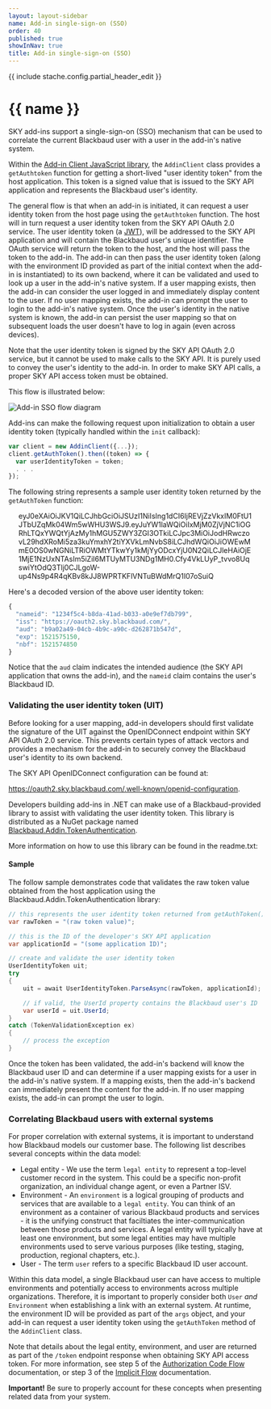 ```yaml
---
layout: layout-sidebar
name: Add-in single-sign-on (SSO)
order: 40
published: true
showInNav: true
title: Add-in single-sign-on (SSO)
---
```

{{ include stache.config.partial_header_edit }}

# {{ name }} 

SKY add-ins support a single-sign-on (SSO) mechanism that can be used to correlate the current Blackbaud user with a user in the add-in's native system.

Within the <a href="https://github.com/blackbaud/sky-addin-client" target="_blank">Add-in Client JavaScript library</a>, the `AddinClient` class provides a `getAuthtoken` function for getting a short-lived "user identity token" from the host application. This token is a signed value that is issued to the SKY API application and represents the Blackbaud user's identity.

The general flow is that when an add-in is initiated, it can request a user identity token from the host page using the `getAuthtoken` function.  The host will in turn request a user identity token from the SKY API OAuth 2.0 service.  The user identity token (a <a href="https://jwt.io">JWT</a>), will be addressed to the SKY API application and will contain the Blackbaud user's unique identifier.  The OAuth service will return the token to the host, and the host will pass the token to the add-in.  The add-in can then pass the user identity token (along with the environment ID provided as part of the initial context when the add-in is instantiated) to its own backend, where it can be validated and used to look up a user in the add-in's native system.  If a user mapping exists, then the add-in can consider the user logged in and immediately display content to the user.  If no user mapping exists, the add-in can prompt the user to login to the add-in's native system.  Once the user's identity in the native system is known, the add-in can persist the user mapping so that on subsequent loads the user doesn't have to log in again (even across devices).

Note that the user identity token is signed by the SKY API OAuth 2.0 service, but it cannot be used to make calls to the SKY API. It is purely used to convey the user's identity to the add-in.  In order to make SKY API calls, a proper SKY API access token must be obtained.

This flow is illustrated below:

<img style="border:none" src="/assets/img/add-in-sso.png" alt="Add-in SSO flow diagram" class="img-responsive" />

Add-ins can make the following request upon initialization to obtain a user identity token (typically handled within the `init` callback):

```js
var client = new AddinClient({...});
client.getAuthToken().then((token) => {
  var userIdentityToken = token;
  . . .
});
```

The following string represents a sample user identity token returned by the `getAuthToken` function:

<p style="padding: 0 20px; word-wrap: break-word">
eyJ0eXAiOiJKV1QiLCJhbGciOiJSUzI1NiIsIng1dCI6IjREVjZzVkxIM0FtU1JTbUZqMk04Wm5wWHU3WSJ9.eyJuYW1laWQiOiIxMjM0ZjVjNC1iOGRhLTQxYWQtYjAzMy1hMGU5ZWY3ZGI3OTkiLCJpc3MiOiJodHRwczovL29hdXRoMi5za3kuYmxhY2tiYXVkLmNvbS8iLCJhdWQiOiJiOWEwMmE0OS0wNGNiLTRiOWMtYTkwYy1kMjYyODcxYjU0N2QiLCJleHAiOjE1MjE1NzUxNTAsIm5iZiI6MTUyMTU3NDg1MH0.Cfy4VkLUyP_tvvo8UqswiYtOdQ3Tlj0CJLgoW-up4Ns9p4R4qKBv8kJJ8WPRTKFlVNTuBWdMrQ1I07oSuiQ
</p>

Here's a decoded version of the above user identity token:

```js
{
  "nameid": "1234f5c4-b8da-41ad-b033-a0e9ef7db799",
  "iss": "https://oauth2.sky.blackbaud.com/",
  "aud": "b9a02a49-04cb-4b9c-a90c-d262871b547d",
  "exp": 1521575150,
  "nbf": 1521574850
}
```

Notice that the `aud` claim indicates the intended audience (the SKY API application that owns the add-in), and the `nameid` claim contains the user's Blackbaud ID.

### Validating the user identity token (UIT)

Before looking for a user mapping, add-in developers should first validate the signature of the UIT against the OpenIDConnect endpoint within SKY API OAuth 2.0 service.  This prevents certain types of attack vectors and provides a mechanism for the add-in to securely convey the Blackbaud user's identity to its own backend.  

The SKY API OpenIDConnect configuration can be found at:
 
 <a href="https://oauth2.sky.blackbaud.com/.well-known/openid-configuration" target="_blank"><i class="fa fa-globe" aria-hidden="true"></i>    https://oauth2.sky.blackbaud.com/.well-known/openid-configuration</a>.

Developers building add-ins in .NET can make use of a Blackbaud-provided library to assist with validating the user identity token.  This library is distributed as a NuGet package named <a href="https://www.nuget.org/packages/Blackbaud.Addin.TokenAuthentication" target="_blank"><i class="fa fa-globe" aria-hidden="true"></i> Blackbaud.Addin.TokenAuthentication</a>.

More information on how to use this library can be found in the readme.txt:

#### Sample 

The follow sample demonstrates code that validates the raw token value obtained from the host application using the Blackbaud.Addin.TokenAuthentication library:

```csharp
// this represents the user identity token returned from getAuthToken()
var rawToken = "(raw token value)";

// this is the ID of the developer's SKY API application
var applicationId = "(some application ID)";

// create and validate the user identity token
UserIdentityToken uit;
try
{
    uit = await UserIdentityToken.ParseAsync(rawToken, applicationId);

    // if valid, the UserId property contains the Blackbaud user's ID
    var userId = uit.UserId;
}
catch (TokenValidationException ex)
{
    // process the exception
}
```

Once the token has been validated, the add-in's backend will know the Blackbaud user ID and can determine if a user mapping exists for a user in the add-in's native system.  If a mapping exists, then the add-in's backend can immediately present the content for the add-in.  If no user mapping exists, the add-in can prompt the user to login.

### Correlating Blackbaud users with external systems

For proper correlation with external systems, it is important to understand how Blackbaud models our customer base.  The following list describes several concepts within the data model:

- Legal entity - We use the term `legal entity` to represent a top-level customer record in the system.  This could be a specific non-profit organization, an individual change agent, or even a Partner ISV.
- Environment - An `environment` is a logical grouping of products and services that are available to a `legal entity`.  You can think of an environment as a container of various Blackbaud products and services - it is the unifying construct that faciltiates the inter-communication between those products and services.  A legal entity will typically have at least one environment, but some legal entities may have multiple environments used to serve various purposes (like testing, staging, production, regional chapters, etc.).
- User - The term `user` refers to a specific Blackbaud ID user account.

Within this data model, a single Blackbaud user can have access to multiple environments and potentially access to environments across multiple organizations.  Therefore, it is important to properly consider both `User` _and_ `Environment` when establishing a link with an external system.  At runtime, the environment ID will be provided as part of the `args` object, and your add-in can request a user identity token using the `getAuthToken` method of the `AddinClient` class.   

Note that details about the legal entity, environment, and user are returned as part of the `/token` endpoint response when obtaining SKY API access token.  For more information, see step 5 of the [Authorization Code Flow](/docs/authorization/auth-code-flow/#step-5--tokens-returned) documentation, or step 3 of the [Implicit Flow](/docs/authorization/implicit-flow/#step-3--access-token-provided) documentation.

<bb-alert bb-alert-type="warning">
<strong>Important!</strong> Be sure to properly account for these concepts when presenting related data from your system.</bb-alert>